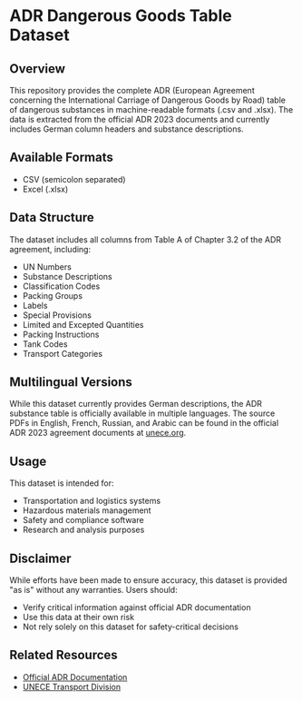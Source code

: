 # ADR Dangerous Goods Table Dataset

## Overview

This repository provides the complete ADR (European Agreement concerning the International Carriage of Dangerous Goods by Road) table of dangerous substances in machine-readable formats (.csv and .xlsx). The data is extracted from the official ADR 2023 documents and currently includes German column headers and substance descriptions.

## Available Formats

-   CSV (semicolon separated)
-   Excel (.xlsx)

## Data Structure

The dataset includes all columns from Table A of Chapter 3.2 of the ADR agreement, including:

-   UN Numbers
-   Substance Descriptions
-   Classification Codes
-   Packing Groups
-   Labels
-   Special Provisions
-   Limited and Excepted Quantities
-   Packing Instructions
-   Tank Codes
-   Transport Categories

## Multilingual Versions

While this dataset currently provides German descriptions, the ADR substance table is officially available in multiple languages. The source PDFs in English, French, Russian, and Arabic can be found in the official ADR 2023 agreement documents at [unece.org](https://unece.org/transport/standards/transport/dangerous-goods/adr-2023-agreement-concerning-international-carriage).

## Usage

This dataset is intended for:

-   Transportation and logistics systems
-   Hazardous materials management
-   Safety and compliance software
-   Research and analysis purposes

## Disclaimer

While efforts have been made to ensure accuracy, this dataset is provided "as is" without any warranties. Users should:

-   Verify critical information against official ADR documentation
-   Use this data at their own risk
-   Not rely solely on this dataset for safety-critical decisions

## Related Resources

-   [Official ADR Documentation](https://unece.org/transport/dangerous-goods/adr-2023-files)
-   [UNECE Transport Division](https://unece.org/transport)
